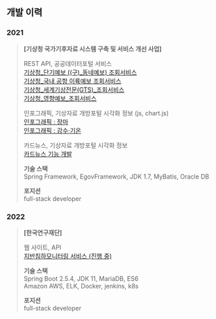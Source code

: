 ## 개발 이력
### 2021
> **\[기상청 국가기후자료 시스템 구축 및 서비스 개선 사업]**  
> 
> REST API, 공공데이터포털 서비스  
> [기상청_단기예보 ((구)_동네예보) 조회서비스](https://www.data.go.kr/en/data/15084084/openapi.do)  
> [기상청_국내 공항 이륙예보 조회서비스](https://www.data.go.kr/en/data/15095109/openapi.do)    
> [기상청_세계기상전문(GTS)_조회서비스](https://www.data.go.kr/en/data/15095158/openapi.do)    
> [기상청_영향예보_조회서비스](https://www.data.go.kr/en/data/15095149/openapi.do)    
> 
> 인포그래픽, 기상자료 개방포털 시각화 정보 (js, chart.js)  
> [인포그래픽 : 장마](https://data.kma.go.kr/community/detailVisualization.do?pgmNo=722)  
> [인포그래픽 : 강수·기온](https://data.kma.go.kr/community/temperatureRain.do?pgmNo=722)
> 
> 카드뉴스, 기상자료 개방포털 시각화 정보  
> [카드뉴스 기능 개발](https://data.kma.go.kr/community/selectCardNewsList.do?pgmNo=722)
> 
> **기술 스택**  
> Spring Framework, EgovFramework, JDK 1.7, MyBatis, Oracle DB
>  
>  **포지션**  
>  full-stack developer


### 2022
> **\[한국연구재단]**  
> 
> 웹 사이트, API  
> [지반침하모니터링 서비스 (진행 중)](https://landsafe.selab.cloud/)
> 
> **기술 스택**  
> Spring Boot 2.5.4, JDK 11, MariaDB, ES6  
> Amazon AWS, ELK, Docker, jenkins, k8s
> 
>  **포지션**  
>  full-stack developer
